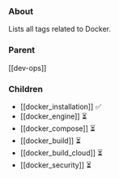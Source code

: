 ### About
Lists all tags related to Docker.

### Parent
[[dev-ops]]

### Children
- [[docker_installation]] ✅
- [[docker_engine]] ⏳
- [[docker_compose]] ⏳
- [[docker_build]] ⏳
- [[docker_build_cloud]] ⏳
- [[docker_security]] ⏳